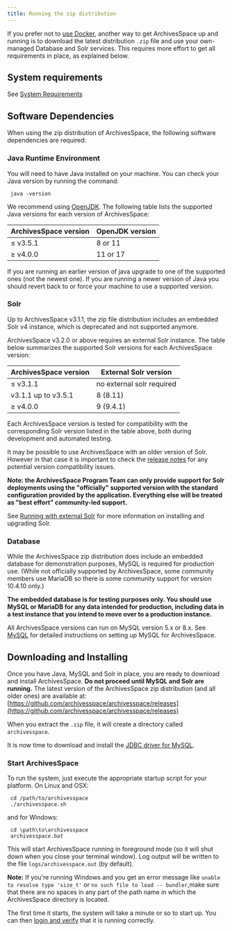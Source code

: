 ```yaml
---
title: Running the zip distribution
---
```


If you prefer not to [use Docker](/getting_started/docker.md), another way to get ArchivesSpace up and running is to download the latest distribution `.zip`
file and use your own-managed Database and Solr services. This requires more effort to get all requirements in place, as explained below.

## System requirements

See [System Requirements](/getting_started/system_requirements)

## Software Dependencies

When using the zip distribution of ArchivesSpace, the following software dependencies are required:

### Java Runtime Environment

You will need to have Java installed on your machine. You can check your Java version by running the command:

     java -version

We recommend using [OpenJDK](https://openjdk.org/projects/jdk/). The following table lists the supported Java versions for each version of ArchivesSpace:

| ArchivesSpace version | OpenJDK version |
| --------------------- | --------------- |
| ≤ v3.5.1              | 8 or 11         |
| ≥ v4.0.0              | 11 or 17        |

If you are running an earlier version of java upgrade to one of the supported ones (not the newest one). If you are running a newer version of Java you should revert back to or force your machine to use a supported version.

### Solr

Up to ArchivesSpace v3.1.1, the zip file distribution includes an embedded Solr v4 instance, which is deprecated and not supported anymore.

ArchivesSpace v3.2.0 or above requires an external Solr instance. The table below summarizes the supported Solr versions for each ArchivesSpace version:

| ArchivesSpace version | External Solr version     |
| --------------------- | ------------------------- |
| ≤ v3.1.1              | no external solr required |
| v3.1.1 up to v3.5.1   | 8 (8.11)                  |
| ≥ v4.0.0              | 9 (9.4.1)                 |

Each ArchivesSpace version is tested for compatibility with the corresponding Solr version listed in the table above, both during development and automated testing.

It may be possible to use ArchivesSpace with an older version of Solr. However in that case it is important to check the [release notes](https://github.com/archivesspace/archivesspace/releases)
for any potential version compatibility issues.

**Note: the ArchivesSpace Program Team can only provide support for Solr deployments using the "officially" supported version with the standard configuration provided by
the application. Everything else will be treated as "best effort" community-led support.**

See [Running with external Solr](/provisioning/solr) for more information on installing and upgrading Solr.

### Database

While the ArchivesSpace zip distribution does include an embedded database for demonstration purposes, MySQL is required for production use. (While not officially supported by ArchivesSpace, some community members use MariaDB so there is some community support for version 10.4.10 only.)

**The embedded database is for testing purposes only. You should use MySQL or MariaDB for any data intended for production, including data in a test instance that you intend to move over to
a production instance.**

All ArchivesSpace versions can run on MySQL version 5.x or 8.x. See [MySQL](/provisioning/mysql) for detailed instructions on setting up MySQL for ArchivesSpace.

## Downloading and Installing

Once you have Java, MySQL and Solr in place, you are ready to download and install ArchivesSpace. **Do not proceed until MySQL and Solr are running.** The latest version of the ArchivesSpace zip distribution (and all older ones) are available at: [https://github.com/archivesspace/archivesspace/releases](https://github.com/archivesspace/archivesspace/releases)

When you extract the `.zip` file, it will create a directory called `archivesspace`.

It is now time to download and install the [JDBC driver for MySQL](https://docs.archivesspace.org/provisioning/mysql/#download-mysql-connector).

### Start ArchivesSpace

To run the system, just execute the appropriate startup script for your platform. On Linux and OSX:

     cd /path/to/archivesspace
     ./archivesspace.sh

and for Windows:

     cd \path\to\archivesspace
     archivesspace.bat

This will start ArchivesSpace running in foreground mode (so it will shut down when you close your terminal window). Log output will be written to the file `logs/archivesspace.out` (by default).

**Note:** If you're running Windows and you get an error message like `unable to resolve type 'size_t'` or `no such file to load -- bundler`,make sure that there are no spaces in any part of the
path name in which the ArchivesSpace directory is located.

The first time it starts, the system will take a minute or so to start up. You can then [login and verify](/getting_started/first_steps) that it is running correctly.
